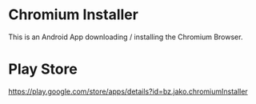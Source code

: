 # Chromium Installer
This is an Android App downloading / installing the Chromium Browser.

# Play Store
https://play.google.com/store/apps/details?id=bz.jako.chromiumInstaller